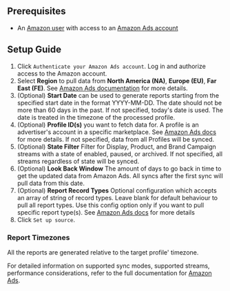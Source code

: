 ## Prerequisites

- An [Amazon user](https://www.amazon.com) with access to an [Amazon Ads account](https://advertising.amazon.com)

## Setup Guide

1. Click `Authenticate your Amazon Ads account`. Log in and authorize access to the Amazon account.
2. Select **Region** to pull data from **North America (NA)**, **Europe (EU)**, **Far East (FE)**. See [Amazon Ads documentation](https://advertising.amazon.com/API/docs/en-us/info/api-overview#api-endpoints) for more details.
3. (Optional) **Start Date** can be used to generate reports starting from the specified start date in the format YYYY-MM-DD. The date should not be more than 60 days in the past. If not specified, today's date is used. The date is treated in the timezone of the processed profile.
4. (Optional) **Profile ID(s)** you want to fetch data for. A profile is an advertiser's account in a specific marketplace. See [Amazon Ads docs](https://advertising.amazon.com/API/docs/en-us/concepts/authorization/profiles) for more details. If not specified, data from all Profiles will be synced.
5. (Optional) **State Filter** Filter for Display, Product, and Brand Campaign streams with a state of enabled, paused, or archived. If not specified, all streams regardless of state will be synced.
6. (Optional) **Look Back Window** The amount of days to go back in time to get the updated data from Amazon Ads. All syncs after the first sync will pull data from this date. 
7. (Optional) **Report Record Types** Optional configuration which accepts an array of string of record types. Leave blank for default behaviour to pull all report types. Use this config option only if you want to pull specific report type(s). See [Amazon Ads docs](https://advertising.amazon.com/API/docs/en-us/reporting/v2/report-types) for more details
9. Click `Set up source`.

### Report Timezones

All the reports are generated relative to the target profile' timezone.

For detailed information on supported sync modes, supported streams, performance considerations, refer to the full documentation for [Amazon Ads](https://docs.airbyte.com/integrations/sources/amazon-ads).
